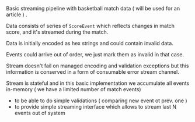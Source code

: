 Basic streaming pipeline with basketball match data ( will be used for an article ) .

Data consists of series of `ScoreEvent` which reflects changes in match score,  and  it's streamed during the match.

Data is initially encoded as hex strings and could contain invalid data.

Events could arrive out of order, we just mark them as invalid in that case.

Stream doesn't fail on managed encoding and validation exceptions but this information  is conserved  in a form of consumable error stream channel.

Stream is stateful and in this basic implementation we accumulate all events in-memory ( we have a limited number of match events)
- to be able to do simple validations  ( comparing  new event ot prev. one )
- to provide simple streaming interface which allows to stream last N events out of system




